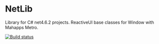 # NetLib
Library for C# net4.6.2 projects.
ReactiveUI base classes for Window with Mahapps Metro.

[![Build status](https://ci.appveyor.com/api/projects/status/30j736u2w496j8jx/branch/master?svg=true)](https://ci.appveyor.com/project/vildar82/netlib/branch/master)
